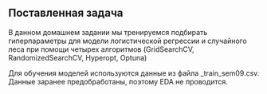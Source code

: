 ## Поставленная задача

В данном домашнем задании мы тренируемся подбирать гиперпараметры для модели логистической регрессии и случайного леса при помощи четырех алгоритмов
(GridSearchCV, RandomizedSearchCV, Hyperopt, Optuna)

Для обучения моделей используются данные из файла _train_sem09.csv. Данные заранее предобработаны, поэтому EDA не проводится. 